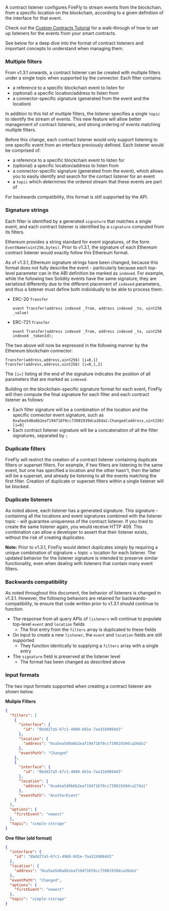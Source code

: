 A contract listener configures FireFly to stream events from the blockchain,
from a specific location on the blockchain, according to a given definition
of the interface for that event.

Check out the [Custom Contracts Tutorial](../../tutorials/custom_contracts/index.md) for
a walk-through of how to set up listeners for the events from your smart contracts.

See below for a deep dive into the format of contract listeners and important concepts to understand when managing them.

### Multiple filters

From v1.3.1 onwards, a contract listener can be created with multiple filters under a single topic when supported by the connector. Each filter contains:

- a reference to a specific blockchain event to listen for
- (optional) a specific location/address to listen from
- a connector-specific signature (generated from the event and the location)

In addition to this list of multiple filters, the listener specifies a single `topic` to identify the stream of events. This new feature will allow better management of contract listeners, and strong ordering of events matching multiple filters.

Before this change, each contract listener would only support listening to one specific event from an interface previously defined. Each listener would be comprised of:

- a reference to a specific blockchain event to listen for
- (optional) a specific location/address to listen from
- a connector-specific signature (generated from the event), which allows you to easily identify and search for the contact listener for an event
- a `topic` which determines the ordered stream that these events are part of

For backwards compatibility, this format is still supported by the API.

### Signature strings

Each filter is identified by a generated `signature` that matches a single event, and each contract listener is identified by a `signature` computed from its filters.

Ethereum provides a string standard for event signatures, of the form `EventName(uint256,bytes)`. Prior to v1.3.1, the signature of each Ethereum contract listener would exactly follow this Ethereum format.

As of v1.3.1, Ethereum signature strings have been changed, because this format does not fully describe the event - particularly because each top-level parameter can in the ABI definition be marked as `indexed`. For example, while the following two Solidity events have the same signature, they are serialized differently due to the different placement of `indexed` parameters, and thus a listener must define both individually to be able to process them:

- ERC-20 `Transfer`

  ```solidity
  event Transfer(address indexed _from, address indexed _to, uint256 _value)
  ```

- ERC-721 `Transfer`

  ```solidity
  event Transfer(address indexed _from, address indexed _to, uint256 indexed _tokenId);
  ```

The two above will now be expressed in the following manner by the Ethereum blockchain connector:

```solidity
Transfer(address,address,uint256) [i=0,1]
Transfer(address,address,uint256) [i=0,1,2]
```

The `[i=]` listing at the end of the signature indicates the position of all parameters that are marked as `indexed`.

Building on the blockchain-specific signature format for each event, FireFly will then compute the final signature for each filter and each contract listener as follows:

- Each filter signature will be a combination of the location and the specific connector event signature, such as `0xa5ea5d0a6b2eaf194716f0cc73981939dca26da1:Changed(address,uint256) [i=0]`
- Each contract listener signature will be a concatenation of all the filter signatures, separated by `;`

### Duplicate filters

FireFly will restrict the creation of a contract listener containing duplicate filters or superset filters. For example, if two filters are listening to the same event, but one has specified a location and the other hasn't, then the latter will be a superset, and already be listening to all the events matching the first filter. Creation of duplicate or superset filters within a single listener will be blocked.

### Duplicate listeners

As noted above, each listener has a generated signature. This signature - containing all the locations and event signatures combined with the listener topic - will guarantee uniqueness of the contract listener. If you tried to create the same listener again, you would receive HTTP 409. This combination can allow a developer to assert that their listener exists, without the risk of creating duplicates.

**Note:** Prior to v1.3.1, FireFly would detect duplicates simply by requiring a unique combination of signature + topic + location for each listener. The updated behavior for the listener signature is intended to preserve similar functionality, even when dealing with listeners that contain many event filters.

### Backwards compatibility

As noted throughout this document, the behavior of listeners is changed in v1.3.1. However, the following behaviors are retained for backwards-compatibility, to ensure that code written prior to v1.3.1 should continue to function.

- The response from all query APIs of `listeners` will continue to populate top-level `event` and `location` fields
  - The first entry from the `filters` array is duplicated to these fields
- On input to create a new `listener`, the `event` and `location` fields are still supported
  - They function identically to supplying a `filters` array with a single entry
- The `signature` field is preserved at the listener level
  - The format has been changed as described above

### Input formats

The two input formats supported when creating a contract listener are shown below.

**Muliple Filters**

```json
{
  "filters": [
    {
      "interface": {
        "id": "8bdd27a5-67c1-4960-8d1e-7aa31b9084d3"
      },
      "location": {
        "address": "0xa5ea5d0a6b2eaf194716f0cc73981939dca26da1"
      },
      "eventPath": "Changed"
    },
    {
      "interface": {
        "id": "8bdd27a5-67c1-4960-8d1e-7aa31b9084d3"
      },
      "location": {
        "address": "0xa4ea5d0b6b2eaf194716f0cc73981939dca27da1"
      },
      "eventPath": "AnotherEvent"
    }
  ],
  "options": {
    "firstEvent": "newest"
  },
  "topic": "simple-storage"
}
```

**One filter (old format)**

```json
{
  "interface": {
    "id": "8bdd27a5-67c1-4960-8d1e-7aa31b9084d3"
  },
  "location": {
    "address": "0xa5ea5d0a6b2eaf194716f0cc73981939dca26da1"
  },
  "eventPath": "Changed",
  "options": {
    "firstEvent": "newest"
  },
  "topic": "simple-storage"
}
```

